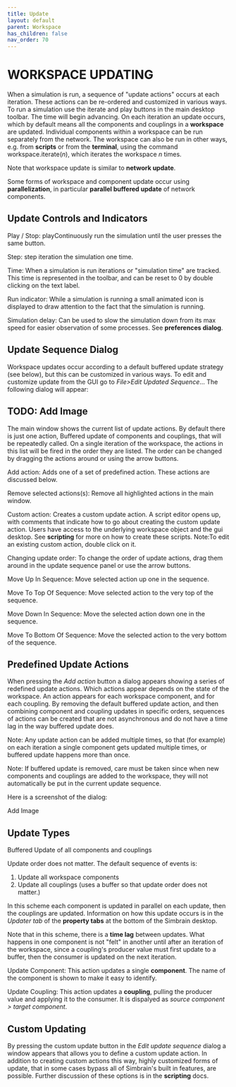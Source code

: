 ```yaml
---
title: Update
layout: default
parent: Workspace
has_children: false
nav_order: 70
---
```


# WORKSPACE UPDATING

When a simulation is run, a sequence of "update actions" occurs at each iteration. These actions can be re-ordered and customized in various ways. To run a simulation use the iterate and play buttons in the main desktop toolbar. The time will begin advancing. On each iteration an update occurs, which by default means all the components and couplings in a **workspace** are updated. Individual components within a workspace can be run separately from the network. The workspace can also be run in other ways, e.g. from **scripts** or from the **terminal**, using the command workspace.iterate(*n*), which iterates the workspace *n* times.

Note that workspace update is similar to **network update**.

Some forms of workspace and component update occur using **parallelization**, in particular **parallel buffered update** of network components.

## Update Controls and Indicators

Play / Stop: playContinuously run the simulation until the user presses the same button.

Step: step iteration the simulation one time.

Time: When a simulation is run iterations or "simulation time" are tracked. This time is represented in the toolbar, and can be reset to 0 by double clicking on the text label.

Run indicator: While a simulation is running a small animated icon is displayed to draw attention to the fact that the simulation is running.

Simulation delay: Can be used to slow the simulation down from its max speed for easier observation of some processes. See **preferences dialog**.

## Update Sequence Dialog

Workspace updates occur according to a default buffered update strategy (see below), but this can be customized in various ways. To edit and customize update from the GUI go to *File>Edit Updated Sequence*... The following dialog will appear:

## TODO: Add Image

The main window shows the current list of update actions. By default there is just one action, Buffered update of components and couplings, that will be repeatedly called. On a single iteration of the workspace, the actions in this list will be fired in the order they are listed. The order can be changed by dragging the actions around or using the arrow buttons.

Add action: Adds one of a set of predefined action. These actions are discussed below.

Remove selected actions(s): Remove all highlighted actions in the main window.

Custom action: Creates a custom update action. A script editor opens up, with comments that indicate how to go about creating the custom update action. Users have access to the underlying workspace object and the gui desktop. See **scripting** for more on how to create these scripts. Note:To edit an existing custom action, double click on it.

Changing update order: To change the order of update actions, drag them around in the update sequence panel or use the arrow buttons.

Move Up In Sequence: Move selected action up one in the sequence.

Move To Top Of Sequence: Move selected action to the very top of the sequence.

Move Down In Sequence: Move the selected action down one in the sequence.

Move To Bottom Of Sequence: Move the selected action to the very bottom of the sequence.

## Predefined Update Actions

When pressing the *Add action* button a dialog appears showing a series of redefined update actions. Which actions appear depends on the state of the workspace. An action appears for each workspace component, and for each coupling. By removing the default buffered update action, and then combining component and coupling updates in specific orders, sequences of actions can be created that are not asynchronous and do not have a time lag in the way buffered update does.

Note: Any update action can be added multiple times, so that (for example) on each iteration a single component gets updated multiple times, or buffered update happens more than once.

Note: If buffered update is removed, care must be taken since when new components and couplings are added to the workspace, they will not automatically be put in the current update sequence.

Here is a screenshot of the dialog:

<!-- TODO --> Add Image

## Update Types

Buffered Update of all components and couplings

Update order does not matter. The default sequence of events is:

1. Update all workspace components
2. Update all couplings (uses a buffer so that update order does not matter.)

In this scheme each component is updated in parallel on each update, then the couplings are updated. Information on how this update occurs is in the *Updater tab* of the **property tabs** at the bottom of the Simbrain desktop.

Note that in this scheme, there is a **time lag** between updates. What happens in one component is not "felt" in another until after an iteration of the workspace, since a coupling's producer value must first update to a buffer, then the consumer is updated on the next iteration.

Update Component: This action updates a single **component**. The name of the component is shown to make it easy to identify.

Update Coupling: This action updates a **coupling**, pulling the producer value and applying it to the consumer. It is dispalyed as *source component > target component*.

## Custom Updating

By pressing the custom update button in the *Edit update sequence* dialog a window appears that allows you to define a custom update action. In addition to creating custom actions this way, highly customized forms of update, that in some cases bypass all of Simbrain's built in features, are possible. Further discussion of these options is in the **scripting** docs.